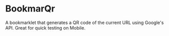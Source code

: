 BookmarQr
=========

A bookmarklet that generates a QR code of the current URL using Google's API. Great for quick testing on Mobile.
